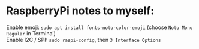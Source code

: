 # RaspberryPi notes to myself:<br />
Enable emoji: `sudo apt install fonts-noto-color-emoji` (choose `Noto Mono Regular` in Terminal)<br />
Enable I2C / SPI: `sudo raspi-config`, then `3 Interface Options`<br />
